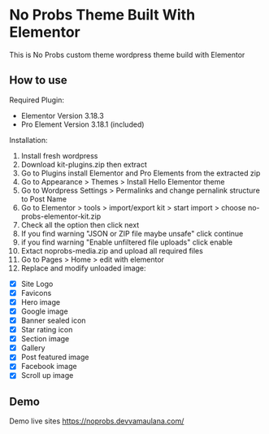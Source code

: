 
# No Probs Theme Built With Elementor

This is No Probs custom theme wordpress theme build with Elementor




## How to use

Required Plugin:

- Elementor Version 3.18.3
- Pro Element Version 3.18.1 (included)

Installation:
1. Install fresh wordpress
2. Download kit-plugins.zip then extract
3. Go to Plugins install Elementor and Pro Elements from the extracted zip
4. Go to Appearance > Themes > Install Hello Elementor theme
5. Go to Wordpress Settings > Permalinks and change pernalink structure to Post Name
6. Go to Elementor > tools > import/export kit > start import > choose no-probs-elementor-kit.zip
7. Check all the option then click next
8. If you find warning "JSON or ZIP file maybe unsafe" click continue
9. if you find warning "Enable unfiltered file uploads" click enable
10. Extact noprobs-media.zip and upload all required files
11. Go to Pages > Home > edit with elementor
12. Replace and modify unloaded image:
   - [x] Site Logo
   - [x] Favicons
   - [x] Hero image
   - [x] Google image
   - [x] Banner sealed icon
   - [x] Star rating icon
   - [x] Section image
   - [x] Gallery
   - [x] Post featured image
   - [x] Facebook image
   - [x] Scroll up image

## Demo

Demo live sites https://noprobs.devvamaulana.com/

